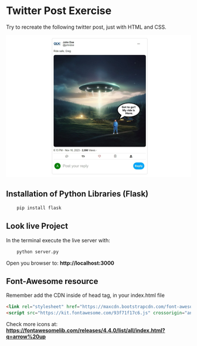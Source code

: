 # Twitter Post Exercise

Try to recreate the following twitter post, just with HTML and CSS.

<img src="./example.jpeg" width="900px"></img>

## Installation of Python Libraries (Flask)
```sh
    pip install flask
```

## Look live Project

In the terminal execute the live server with:

```sh
    python server.py
```

Open you browser to: **http://localhost:3000**

## Font-Awesome resource

Remember add the CDN inside of head tag, in your index.html file

```html
<link rel="stylesheet" href="https://maxcdn.bootstrapcdn.com/font-awesome/4.4.0/css/font-awesome.min.css">
<script src="https://kit.fontawesome.com/93f71f17c6.js" crossorigin="anonymous"></script>
```

Check more icons at: **https://fontawesomelib.com/releases/4.4.0/list/all/index.html?q=arrow%20up**